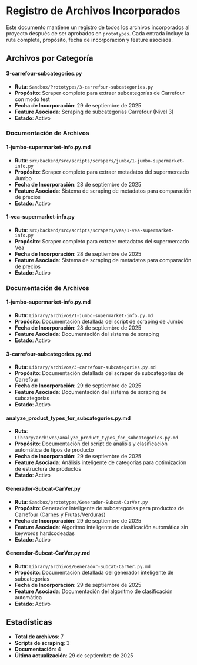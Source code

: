 # Registro de Archivos Incorporados

Este documento mantiene un registro de todos los archivos incorporados al proyecto después de ser aprobados en `prototypes`. Cada entrada incluye la ruta completa, propósito, fecha de incorporación y feature asociada.

## Archivos por Categoría

#### 3-carrefour-subcategories.py
- **Ruta**: `Sandbox/Prototypes/3-carrefour-subcategories.py`
- **Propósito**: Scraper completo para extraer subcategorías de Carrefour con modo test
- **Fecha de Incorporación**: 29 de septiembre de 2025
- **Feature Asociada**: Scraping de subcategorías Carrefour (Nivel 3)
- **Estado**: Activo

### Documentación de Archivos

#### 1-jumbo-supermarket-info.py.md
- **Ruta**: `src/backend/src/scripts/scrapers/jumbo/1-jumbo-supermarket-info.py`
- **Propósito**: Scraper completo para extraer metadatos del supermercado Jumbo
- **Fecha de Incorporación**: 28 de septiembre de 2025
- **Feature Asociada**: Sistema de scraping de metadatos para comparación de precios
- **Estado**: Activo

#### 1-vea-supermarket-info.py
- **Ruta**: `src/backend/src/scripts/scrapers/vea/1-vea-supermarket-info.py`
- **Propósito**: Scraper completo para extraer metadatos del supermercado Vea
- **Fecha de Incorporación**: 28 de septiembre de 2025
- **Feature Asociada**: Sistema de scraping de metadatos para comparación de precios
- **Estado**: Activo

### Documentación de Archivos

#### 1-jumbo-supermarket-info.py.md
- **Ruta**: `Library/archivos/1-jumbo-supermarket-info.py.md`
- **Propósito**: Documentación detallada del script de scraping de Jumbo
- **Fecha de Incorporación**: 28 de septiembre de 2025
- **Feature Asociada**: Documentación del sistema de scraping
- **Estado**: Activo

#### 3-carrefour-subcategories.py.md
- **Ruta**: `Library/archivos/3-carrefour-subcategories.py.md`
- **Propósito**: Documentación detallada del scraper de subcategorías de Carrefour
- **Fecha de Incorporación**: 29 de septiembre de 2025
- **Feature Asociada**: Documentación del sistema de scraping de subcategorías
- **Estado**: Activo

#### analyze_product_types_for_subcategories.py.md
- **Ruta**: `Library/archivos/analyze_product_types_for_subcategories.py.md`
- **Propósito**: Documentación del script de análisis y clasificación automática de tipos de producto
- **Fecha de Incorporación**: 29 de septiembre de 2025
- **Feature Asociada**: Análisis inteligente de categorías para optimización de estructura de productos
- **Estado**: Activo

#### Generador-Subcat-CarVer.py
- **Ruta**: `Sandbox/prototypes/Generador-Subcat-CarVer.py`
- **Propósito**: Generador inteligente de subcategorías para productos de Carrefour (Carnes y Frutas/Verduras)
- **Fecha de Incorporación**: 29 de septiembre de 2025
- **Feature Asociada**: Algoritmo inteligente de clasificación automática sin keywords hardcodeadas
- **Estado**: Activo

#### Generador-Subcat-CarVer.py.md
- **Ruta**: `Library/archivos/Generador-Subcat-CarVer.py.md`
- **Propósito**: Documentación detallada del generador inteligente de subcategorías
- **Fecha de Incorporación**: 29 de septiembre de 2025
- **Feature Asociada**: Documentación del algoritmo de clasificación automática
- **Estado**: Activo

## Estadísticas
- **Total de archivos**: 7
- **Scripts de scraping**: 3
- **Documentación**: 4
- **Última actualización**: 29 de septiembre de 2025
